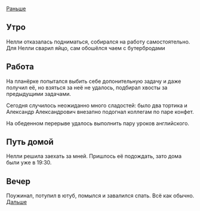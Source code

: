 [Раньше](2021.06.10.md)
## Утро
Нелли отказалась подниматься, собирался на работу самостоятельно.  
Для Нелли сварил яйцо, сам обошёлся чаем с бутербродами
## Работа
На планёрке попытался выбить себе допонительную задачу и даже получил её, но взяться за неё не удалось, подбирал хвосты за предыдущими задачами.

Сегодня случилось неожиданно много сладостей: было два тортика и Александр Александрович внезапно подогнал коллегам по паре конфет.

На обеденном перерыве удалось выполнить пару уроков английского.
## Путь домой
Нелли решила заехать за мней. Пришлось её подождать, зато дома были уже в 19:30.
## Вечер
Поужинал, потупил в ютуб, помылся и завалился спать. Всё как обычно.  
[Дальше](2021.06.12.md)